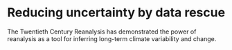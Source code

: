 <!-- Poster for the Observations topic session of the 5th International Conference on Reanalysis -->

# Reducing uncertainty by data rescue

The Twentieth Century Reanalysis has demonstrated the power of reanalysis as a tool for inferring long-term climate variability and change.


